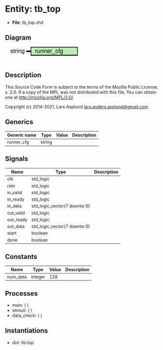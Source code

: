 # Entity: tb_top

- **File**: tb_top.vhd
## Diagram

![Diagram](tb_top.svg "Diagram")
## Description

 This Source Code Form is subject to the terms of the Mozilla Public
 License, v. 2.0. If a copy of the MPL was not distributed with this file,
 You can obtain one at http://mozilla.org/MPL/2.0/.

 Copyright (c) 2014-2021, Lars Asplund lars.anders.asplund@gmail.com
## Generics

| Generic name | Type   | Value | Description |
| ------------ | ------ | ----- | ----------- |
| runner_cfg   | string |       |             |
## Signals

| Name      | Type                         | Description |
| --------- | ---------------------------- | ----------- |
| clk       | std_logic                    |             |
| rstn      | std_logic                    |             |
| in_valid  | std_logic                    |             |
| in_ready  | std_logic                    |             |
| in_data   | std_logic_vector(7 downto 0) |             |
| out_valid | std_logic                    |             |
| out_ready | std_logic                    |             |
| out_data  | std_logic_vector(7 downto 0) |             |
| start     | boolean                      |             |
|  done     | boolean                      |             |
## Constants

| Name     | Type    | Value | Description |
| -------- | ------- | ----- | ----------- |
| num_data | integer |  128  |             |
## Processes
- main: (  )
- stimuli: (  )
- data_check: (  )
## Instantiations

- dut: lib.top
